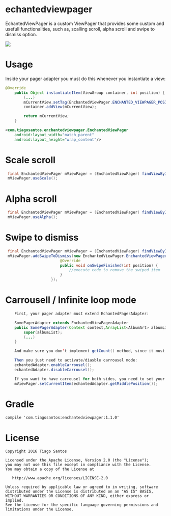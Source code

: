 # echantedviewpager
EchantedViewPager is a custom ViewPager that provides some custom and usefull functionalities, such as, scalling scroll, alpha scroll and swipe to dismiss option.

![](https://media.giphy.com/media/l2QDZzsKdcP5Rtxgk/giphy.gif)

# Usage
Inside your pager adapter you must do this whenever you instantiate a view:
```java
@Override
    public Object instantiateItem(ViewGroup container, int position) {
        (...)
        mCurrentView.setTag(EnchantedViewPager.ENCHANTED_VIEWPAGER_POSITION + position);
        container.addView(mCurrentView);

        return mCurrentView;
    }
```
```xml
<com.tiagosantos.enchantedviewpager.EnchantedViewPager
    android:layout_width="match_parent"
    android:layout_height="wrap_content"/>
```
# Scale scroll
```java
 final EnchantedViewPager mViewPager = (EnchantedViewPager) findViewById(R.id.viewpager);
 mViewPager.useScale();
```
# Alpha scroll
```java
 final EnchantedViewPager mViewPager = (EnchantedViewPager) findViewById(R.id.viewpager);
 mViewPager.useAlpha();
```
# Swipe to dismiss
```java
 final EnchantedViewPager mViewPager = (EnchantedViewPager) findViewById(R.id.viewpager);
 mViewPager.addSwipeToDismiss(new EnchantedViewPager.EnchantedViewPagerSwipeListener() {
                        @Override
                        public void onSwipeFinished(int position) {
                            //execute code to remove the swiped item
                        }
                    });
```

# Carrousell / Infinite loop mode
```java
    First, your pager adapter must extend EchantedPagerAdapter:

    SomePagerAdapter extends EnchantedViewPagerAdapter
    public SomePagerAdapter(Context context,ArrayList<AlbumArt> albumList) {
        super(albumList);
        (...)
    }

    And make sure you don't implement getCount() method, since it must be controlled by EnchantedPagerAdapter.

    Then you just need to activate/diasble carrousel mode:
    echantedAdapter.enableCarrousel();
    echantedAdapter.disableCarrousel();

    If you want to have carrousel for both sides, you need to set your viewpager position on the middle:
    mViewPager.setCurrentItem(echantedAdapter.getMiddlePosition());
```
# Gradle
```
compile 'com.tiagosantos:enchantedviewpager:1.1.0'
```
# License
```
Copyright 2016 Tiago Santos

Licensed under the Apache License, Version 2.0 (the "License");
you may not use this file except in compliance with the License.
You may obtain a copy of the License at

   http://www.apache.org/licenses/LICENSE-2.0

Unless required by applicable law or agreed to in writing, software
distributed under the License is distributed on an "AS IS" BASIS,
WITHOUT WARRANTIES OR CONDITIONS OF ANY KIND, either express or implied.
See the License for the specific language governing permissions and
limitations under the License.
```